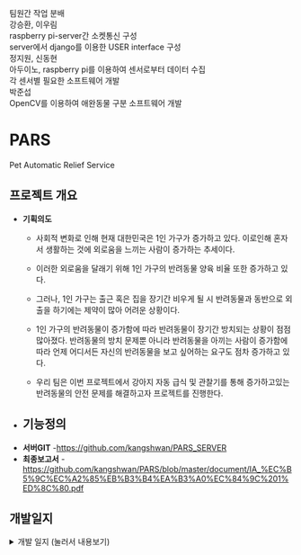 팀원간 작업 분배  
강승환, 이우림  
raspberry pi-server간 소켓통신 구성  
server에서 django를 이용한 USER interface 구성  
정지원, 신동현  
아두이노, raspberry pi를 이용하여 센서로부터 데이터 수집  
각 센서별 필요한 소프트웨어 개발  
박준섭  
OpenCV를 이용하여 애완동물 구분 소프트웨어 개발

# PARS
Pet Automatic Relief Service

<!-- <p align="center"><img src="" width=""></p> -->

## 프로젝트 개요
- __기획의도__
    - 사회적 변화로 인해 현재 대한민국은 1인 가구가 증가하고 있다. 
  이로인해 혼자서 생활하는 것에 외로움을 느끼는 사람이 증가하는 추세이다.

    - 이러한 외로움을 달래기 위해 1인 가구의 반려동물 양육 비율 또한 증가하고 있다.  

    - 그러나, 1인 가구는 출근 혹은 집을 장기간 비우게 될 시 반려동물과 동반으로 외출을 하기에는 제약이 많아 어려운 상황이다.

    - 1인 가구의 반려동물이 증가함에 따라 반려동물이 장기간 방치되는 상황이 점점 많아졌다.  반려동물의 방치 문제뿐 아니라 반려동물을 아끼는 사람이 증가함에 따라 언제 어디서든 자신의 반려동물을 보고 싶어하는 요구도 점차 증가하고 있다. 

    - 우리 팀은 이번 프로젝트에서 강아지 자동 급식 및 관찰기를 통해 증가하고있는 반려동물의 안전 문제를 해결하고자 프로젝트를 진행한다.
- __기능정의__
    - 
- __서버GIT__
    -https://github.com/kangshwan/PARS_SERVER
- __최종보고서__
    -https://github.com/kangshwan/PARS/blob/master/document/IA_%EC%B5%9C%EC%A2%85%EB%B3%B4%EA%B3%A0%EC%84%9C%201%ED%8C%80.pdf
## 개발일지
<details>
<summary> 개발 일지  (눌러서 내용보기) </summary>
<div markdown="1">

## 👩🏽‍💻 6월 11일 (목)
#### To Do
- 깃허브 환경 설정
- Raspberry pi port forwarding
- AWS 서버 파기
- OpenCV를 위한 개발환경 구성
- README.md 페이지 작성
- git remote repo2개 연결하는것 찾아보기
<br>

## 👩🏽‍💻 6월 12일 (금)
#### To Do
- OpenCV를 위한 개발환경 구성
- git remote repo2개 연결하는것 찾아보기
#### Complete
>kang
- 깃허브 환경 설정
- 포트포워딩
- README.md 작성(지속적인 update 예정)
- AWS 서버 생성
<br>

## 👩🏽‍💻 6월 13일 (토)
#### To Do
- OpenCV를 위한 개발환경 구성
- git remote repo2개 연결하는것 찾아보기
- roadcell 2개 동시 제어 방법 찾아보기
- motor를 이용한 사료, 물 통로 on/off 방법 찾아보기
- roadcell에 조건문을 추가하여 효율적인 관리방법 찾아보기
#### Complete
>kang
- git push할 경우 username입력 자동화
>jiwon
- raspberrypi에 roadcell module(aduino)를 연결하여 제어
<br>

## 👩🏽‍💻 6월 14일 (일)
#### To Do

#### Complete
>jiwon
- roadcell module을 통해 언제 얼마나 밥을 먹기 시작하여
  식사가 종료했는지 출력하고 출력데이터 output.txt에 저장
>donghyun
- step motor를 이용하여 먹이를 주는 prototype코드 작성
- 사용자로부터 입력받은 시간에 맞춰 먹이주는 prototype코드 작성
<br>

## 👩🏽‍💻 6월 15일 (월)
#### To Do

#### Complete
>jiwon
- run.py 먹기 시작한 시점, 다 먹은 시점(+ 남았다면 남은 g) 세부 조정
  및 output.txt에 저장
>donghyun
-step motor 이용한 알고리즘 정리 및 입력받은 시간 객체화.
<br>

## 👩🏽‍💻 6월 17일 (수)
#### To Do
- 모터class추가하고 세부조정 필요
- txt파일이 아닌 json파일로 받는것에 대한 논의
- 사용자로부터 먹이줄 무게 받는 func or class 구현
- main파일 완성
#### Complete
>jiwon
- run.py update 서버명령으로 input.txt에 자료저장, 그 자료를 해석하여 먹이를 정해진 시간에 정해진 양 만큼 배급.\
>donghyun
- motor class 추가 및 조정.
- 시간을 받아오는 클래스 및 파일 생성하여 정리.
- main파일 만들어 모든 코드정리.
<br>

## 👩🏽‍💻 6월 18일 (목)
#### To Do
- 모터class추가하고 세부조정 필요
- txt파일이 아닌 json파일로 받는것에 대한 논의
- 사용자로부터 먹이줄 무게 받는 func or class 구현
- main파일 완성
- raspberrypi에서 data읽은 후 jsonfile을 보내기 위하여 class 제작필요
#### Complete
>kang
- django-raspberrypi간에 json file post방식으로 전달 및 django의 sql에 저장.
<br> 

## 👩🏽‍💻 6월 19일 (금)
#### To Do
- 모터class추가하고 세부조정 필요
- txt파일이 아닌 json파일로 받는것에 대한 논의
- 사용자로부터 먹이줄 무게 받는 func or class 구현
- main파일 완성
- raspberrypi에서 data읽은 후 jsonfile을 보내기 위하여 class 제작필요
- camera module raspberrypi에서 streaming
#### Complete
>donghyun
- 사용자로부터 먹이 줄 무게 받는 class 구현(proto type)
- 하는김에 mainpage만들어봄
>jiwon
- run.py에 motor logic을 추가함.
<br>

## 👩🏽‍💻 6월 20일 (토)
#### To Do
- 간단한 device만들어야함
- 먹이를 주는 것에 대한 세부적인 조정이 필요
- server쪽과 주고받을 파일을 어떻게 할것인가에 대해 논의 필요
- 강아지 등록 추가, 우리개 template에서 등록된 강아지 list하고 각 강아지별 식사량 확인.
- 원하는 시간대를 raspberrypi로 전송하여 시간에 맞춰서 동작하도록 함
#### Complete
>jiwon
- run.py에 motor logic을 추가함
<br>

## 👩🏽‍💻 6월 21일 (금)
#### To Do
- 간단한 device만들어야함
- 먹이를 주는 것에 대한 세부적인 조정이 필요
- server쪽과 주고받을 파일을 어떻게 할것인가에 대해 논의 필요
~~- 강아지 등록 추가, 우리개 template에서 등록된 강아지 list하고 각 강아지별 식사량 확인.~~
- 원하는 시간대를 raspberrypi로 전송하여 시간에 맞춰서 동작하도록 함
- 마지막으로 django server 배포
## 참고 자료
<!-- - []() -->

